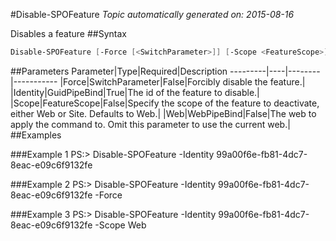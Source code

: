 #Disable-SPOFeature
*Topic automatically generated on: 2015-08-16*

Disables a feature
##Syntax
```powershell
Disable-SPOFeature [-Force [<SwitchParameter>]] [-Scope <FeatureScope>] [-Web <WebPipeBind>] -Identity <GuidPipeBind>
```


##Parameters
Parameter|Type|Required|Description
---------|----|--------|-----------
|Force|SwitchParameter|False|Forcibly disable the feature.|
|Identity|GuidPipeBind|True|The id of the feature to disable.|
|Scope|FeatureScope|False|Specify the scope of the feature to deactivate, either Web or Site. Defaults to Web.|
|Web|WebPipeBind|False|The web to apply the command to. Omit this parameter to use the current web.|
##Examples

###Example 1
    PS:> Disable-SPOFeature -Identity 99a00f6e-fb81-4dc7-8eac-e09c6f9132fe


###Example 2
    PS:> Disable-SPOFeature -Identity 99a00f6e-fb81-4dc7-8eac-e09c6f9132fe -Force


###Example 3
    PS:> Disable-SPOFeature -Identity 99a00f6e-fb81-4dc7-8eac-e09c6f9132fe -Scope Web

<!-- Ref: 8C96ADB233553A12C8825EE1AD7E4EC9 -->